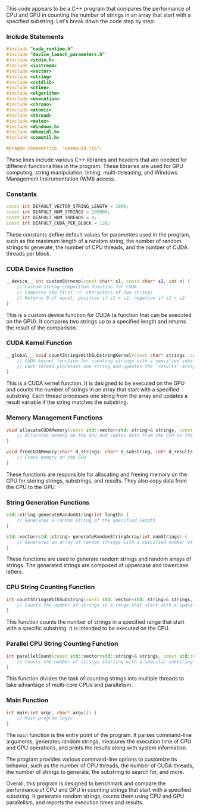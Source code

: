 This code appears to be a C++ program that compares the performance of CPU and GPU in counting the number of strings in an array that start with a specified substring. Let's break down the code step by step:

### Include Statements
```cpp
#include "cuda_runtime.h"
#include "device_launch_parameters.h"
#include <stdio.h>
#include <iostream>
#include <vector>
#include <string>
#include <cstdlib>
#include <ctime>
#include <algorithm>
#include <execution>
#include <chrono>
#include <atomic>
#include <thread>
#include <mutex>
#include <Windows.h>
#include <Wbemidl.h>
#include <comutil.h>

#pragma comment(lib, "wbemuuid.lib")
```

These lines include various C++ libraries and headers that are needed for different functionalities in the program. These libraries are used for GPU computing, string manipulation, timing, multi-threading, and Windows Management Instrumentation (WMI) access.

### Constants
```cpp
const int DEFAULT_VECTOR_STRING_LENGTH = 1000;
const int DEAFULT_NUM_STRINGS = 100000;
const int DEAFULT_NUM_THREADS = 4;
const int DEAFULT_CUDA_PER_BLOCK = 128;
```

These constants define default values for parameters used in the program, such as the maximum length of a random string, the number of random strings to generate, the number of CPU threads, and the number of CUDA threads per block.

### CUDA Device Function
```cpp
__device__ int customStrncmp(const char* s1, const char* s2, int n) {
    // Custom string comparison function for CUDA
    // Compares the first 'n' characters of two strings
    // Returns 0 if equal, positive if s1 > s2, negative if s1 < s2
}
```

This is a custom device function for CUDA (a function that can be executed on the GPU). It compares two strings up to a specified length and returns the result of the comparison.

### CUDA Kernel Function
```cpp
__global__ void countStringsWithSubstringKernel(const char* strings, const char* substring, int* results, int numStrings, int substringLength, int _stringlength) {
    // CUDA kernel function for counting strings with a specified substring
    // Each thread processes one string and updates the 'results' array if it matches the 'substring'
}
```

This is a CUDA kernel function. It is designed to be executed on the GPU and counts the number of strings in an array that start with a specified substring. Each thread processes one string from the array and updates a result variable if the string matches the substring.

### Memory Management Functions
```cpp
void allocateCUDAMemory(const std::vector<std::string>& strings, const std::string& substring, char*& d_strings, char*& d_substring, int*& d_results) {
    // Allocates memory on the GPU and copies data from the CPU to the GPU
}

void freeCUDAMemory(char* d_strings, char* d_substring, int* d_results) {
    // Frees memory on the GPU
}
```

These functions are responsible for allocating and freeing memory on the GPU for storing strings, substrings, and results. They also copy data from the CPU to the GPU.

### String Generation Functions
```cpp
std::string generateRandomString(int length) {
    // Generates a random string of the specified length
}

std::vector<std::string> generateRandomStringArray(int numStrings) {
    // Generates an array of random strings with a specified number of strings
}
```

These functions are used to generate random strings and random arrays of strings. The generated strings are composed of uppercase and lowercase letters.

### CPU String Counting Function
```cpp
int countStringsWithSubstring(const std::vector<std::string>& strings, const std::string& substring, int start, int end) {
    // Counts the number of strings in a range that start with a specific substring (CPU)
}
```

This function counts the number of strings in a specified range that start with a specific substring. It is intended to be executed on the CPU.

### Parallel CPU String Counting Function
```cpp
int parallelCount(const std::vector<std::string>& strings, const std::string& substring) {
    // Counts the number of strings starting with a specific substring using multiple CPU threads
}
```

This function divides the task of counting strings into multiple threads to take advantage of multi-core CPUs and parallelism.

### Main Function
```cpp
int main(int argc, char* argv[]) {
    // Main program logic
}
```

The `main` function is the entry point of the program. It parses command-line arguments, generates random strings, measures the execution time of CPU and GPU operations, and prints the results along with system information.

The program provides various command-line options to customize its behavior, such as the number of CPU threads, the number of CUDA threads, the number of strings to generate, the substring to search for, and more.

Overall, this program is designed to benchmark and compare the performance of CPU and GPU in counting strings that start with a specified substring. It generates random strings, counts them using CPU and GPU parallelism, and reports the execution times and results.
